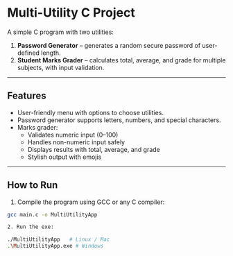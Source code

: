 # Multi-Utility C Project

A simple C program with two utilities:

1. **Password Generator** – generates a random secure password of user-defined length.  
2. **Student Marks Grader** – calculates total, average, and grade for multiple subjects, with input validation.

---

## Features

- User-friendly menu with options to choose utilities.
- Password generator supports letters, numbers, and special characters.
- Marks grader:
  - Validates numeric input (0–100)
  - Handles non-numeric input safely
  - Displays results with total, average, and grade
  - Stylish output with emojis

---

## How to Run

1. Compile the program using GCC or any C compiler:

```bash
gcc main.c -o MultiUtilityApp

2. Run the exe: 

./MultiUtilityApp   # Linux / Mac
.\MultiUtilityApp.exe # Windows
